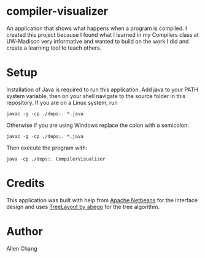 # compiler-visualizer
An application that shows what happens when a program is compiled. I created this project because I found what I learned in my Compilers class at UW-Madison very informative and wanted to build on the work I did and create a learning tool to teach others.

# Setup
Installation of Java is required to run this application. Add java to your PATH system variable, then on your shell navigate to the source folder in this repository. If you are on a Linux system, run
```
javac -g -cp ./deps:. *.java
```
Otherwise if you are using Windows replace the colon with a semicolon:
```
javac -g -cp ./deps;. *.java
```
Then execute the program with:
```
java -cp ./deps:. CompilerVisualizer
```


# Credits
This application was built with help from [Apache Netbeans](https://netbeans.apache.org/) for the interface design and uses [TreeLayout by abego](http://treelayout.sourceforge.net/) for the tree algorithm.

# Author
Allen Chang
